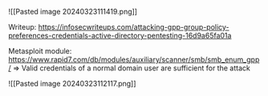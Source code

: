 ![[Pasted image 20240323111419.png]]

Writeup:
https://infosecwriteups.com/attacking-gpp-group-policy-preferences-credentials-active-directory-pentesting-16d9a65fa01a

Metasploit module:
https://www.rapid7.com/db/modules/auxiliary/scanner/smb/smb_enum_gpp/
=> Valid credentials of a normal domain user are sufficient for the attack


![[Pasted image 20240323112117.png]]